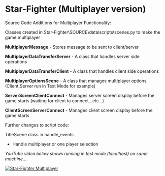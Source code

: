 # Star-Fighter (Multiplayer version)

Source Code Additions for Multiplayer Functionality:

Classes created in Star-Fighter\SOURCE\data\scripts\scenes.py to make the game multiplayer

**MultiplayerMessage** - Stores message to be sent to client/server

**MultiplayerDataTransferServer** - A class that handles server side operations

**MultiplayerDataTransferClient** - A class that handles client side operations

**MultiplayerOptionsScene** - A class that manages multiplayer options (Client,Server run in Test Mode for example)

**ServerScreenClientConnect** - Manages server screen display before the game starts (waiting for client to connect...etc...)

**ClientScreenServerConnect** - Manages client screen display before the game starts

Further changes to script code:

TitleScene class in handle_events
   - Handle multiplayer or one player selection

_YouTube video below shows running in test mode (localhost) on same machine...._

[![Star-Fighter Multiplayer](https://img.youtube.com/vi/Tqp-eb_XjbI/0.jpg)](https://www.youtube.com/watch?v=Tqp-eb_XjbI)
